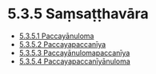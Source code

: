 

# 5.3.5 Saṃsaṭṭhavāra

* [5.3.5.1 Paccayānuloma](5.3.5/5.3.5.1.md)
* [5.3.5.2 Paccayapaccanīya](5.3.5/5.3.5.2.md)
* [5.3.5.3 Paccayānulomapaccanīya](5.3.5/5.3.5.3.md)
* [5.3.5.4 Paccayapaccanīyānuloma](5.3.5/5.3.5.4.md)



